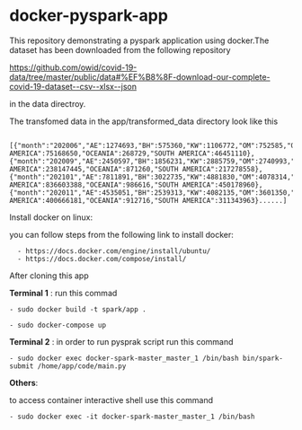 # docker-pyspark-app

This repository demonstrating a pyspark application using docker.The dataset has been downloaded from the following repository

https://github.com/owid/covid-19-data/tree/master/public/data#%EF%B8%8F-download-our-complete-covid-19-dataset--csv--xlsx--json

in the data directroy.




The transfomed data in the app/transformed_data directory look like this 

```

[{"month":"202006","AE":1274693,"BH":575360,"KW":1106772,"OM":752585,"QA":2393921,"SA":4063590,"AFRICA":7891288,"ASIA":40774922,"EUROPE":65916898,"GCC":10166921,"NORTH AMERICA":75168650,"OCEANIA":268729,"SOUTH AMERICA":46451110},{"month":"202009","AE":2450597,"BH":1856231,"KW":2885759,"OM":2740993,"QA":3670670,"SA":9799409,"AFRICA":41152839,"ASIA":244761770,"EUROPE":129182600,"GCC":23403659,"NORTH AMERICA":238147445,"OCEANIA":871260,"SOUTH AMERICA":217278558},{"month":"202101","AE":7811891,"BH":3022735,"KW":4881830,"OM":4078314,"QA":4566164,"SA":11315754,"AFRICA":99495750,"ASIA":645412827,"EUROPE":847889087,"GCC":35676688,"NORTH AMERICA":836603388,"OCEANIA":986616,"SOUTH AMERICA":450178960},{"month":"202011","AE":4535051,"BH":2539313,"KW":4082135,"OM":3601350,"QA":4075334,"SA":10591512,"AFRICA":59462318,"ASIA":426835447,"EUROPE":420986970,"GCC":29424695,"NORTH AMERICA":400666181,"OCEANIA":912716,"SOUTH AMERICA":311343963}......]

```

Install docker on linux:

   you can follow  steps from the following link to install docker:
   
      - https://docs.docker.com/engine/install/ubuntu/
      - https://docs.docker.com/compose/install/
  

After cloning this app


**Terminal 1** : run this commad


  ```- sudo docker build -t spark/app .```


  ```- sudo docker-compose up```

**Terminal 2** : in order to run pysprak script run this command 

  ```- sudo docker exec docker-spark-master_master_1 /bin/bash bin/spark-submit /home/app/code/main.py```
  
 
**Others**:
  
   to access container interactive shell use this command
   
    
   ```- sudo docker exec -it docker-spark-master_master_1 /bin/bash```
    
    
